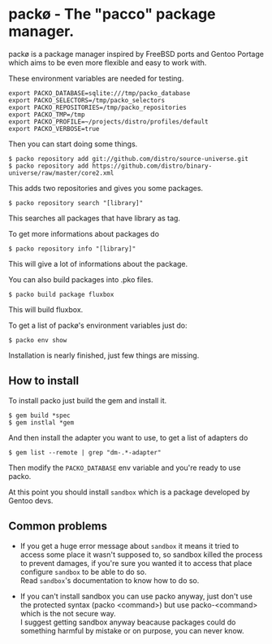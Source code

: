 packø - The "pacco" package manager.
====================================

packø is a package manager inspired by FreeBSD ports and Gentoo Portage which aims
to be even more flexible and easy to work with.

These environment variables are needed for testing.

    export PACKO_DATABASE=sqlite:///tmp/packo_database
    export PACKO_SELECTORS=/tmp/packo_selectors
    export PACKO_REPOSITORIES=/tmp/packo_repositories
    export PACKO_TMP=/tmp
    export PACKO_PROFILE=~/projects/distro/profiles/default
    export PACKO_VERBOSE=true

Then you can start doing some things.

    $ packo repository add git://github.com/distro/source-universe.git
    $ packo repository add https://github.com/distro/binary-universe/raw/master/core2.xml

This adds two repositories and gives you some packages.

    $ packo repository search "[library]"

This searches all packages that have library as tag.

To get more informations about packages do

    $ packo repository info "[library]"

This will give a lot of informations about the package.

You can also build packages into .pko files.

    $ packo build package fluxbox

This will build fluxbox.

To get a list of packø's environment variables just do:

    $ packo env show

Installation is nearly finished, just few things are missing.

How to install
--------------

To install packo just build the gem and install it.

    $ gem build *spec
    $ gem instlal *gem

And then install the adapter you want to use, to get a list of adapters do

    $ gem list --remote | grep "dm-.*-adapter"

Then modify the `PACKO_DATABASE` env variable and you're ready to use packo.

At this point you should install `sandbox` which is a package developed by Gentoo devs.

Common problems
---------------

*   If you get a huge error message about `sandbox` it means it tried to access some place it wasn't supposed
    to, so sandbox killed the process to prevent damages, if you're sure you wanted it to access that place configure
    `sandbox` to be able to do so.
\
    Read `sandbox`'s documentation to know how to do so.

*   If you can't install sandbox you can use packo anyway, just don't use the protected syntax (packo &lt;command&gt;) but use
    packo-&lt;command&gt; which is the not secure way.
\
    I suggest getting sandbox anyway beacause packages could do something harmful by mistake or on purpose, you can never know.
